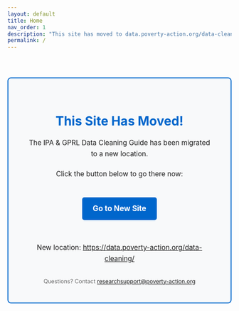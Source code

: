 ```yaml
---
layout: default
title: Home
nav_order: 1
description: "This site has moved to data.poverty-action.org/data-cleaning"
permalink: /
---
```


<style>
.redirect-notice {
  max-width: 800px;
  margin: 60px auto;
  padding: 40px;
  text-align: center;
  border: 2px solid #0066cc;
  border-radius: 8px;
  background-color: #f8f9fa;
}

.redirect-notice h1 {
  color: #0066cc;
  margin-bottom: 20px;
}

.redirect-notice p {
  font-size: 1.1em;
  line-height: 1.6;
  margin: 20px 0;
}

.redirect-notice .countdown {
  font-size: 2em;
  font-weight: bold;
  color: #0066cc;
  margin: 30px 0;
}

.redirect-notice .new-link {
  display: inline-block;
  padding: 12px 24px;
  margin: 20px 0;
  background-color: #0066cc;
  color: white;
  text-decoration: none;
  border-radius: 5px;
  font-weight: bold;
  font-size: 1.1em;
}

.redirect-notice .new-link:hover {
  background-color: #0052a3;
}

.redirect-notice .contact {
  margin-top: 30px;
  font-size: 0.9em;
  color: #666;
}
</style>

<div class="redirect-notice">
  <h1>This Site Has Moved!</h1>

  <p>The IPA & GPRL Data Cleaning Guide has been migrated to a new location.</p>

  <p>Click the button below to go there now:</p>

  <a href="https://data.poverty-action.org/data-cleaning/" class="new-link">Go to New Site</a>

  <p style="margin-top: 30px;">New location: <a href="https://data.poverty-action.org/data-cleaning/">https://data.poverty-action.org/data-cleaning/</a></p>

  <div class="contact">
    Questions? Contact <a href="mailto:researchsupport@poverty-action.org">researchsupport@poverty-action.org</a>
  </div>
</div>

<script>
// Homepage redirect countdown (only runs on homepage)
// The default.html layout handles redirects for all other pages
let seconds = 5;
const countdownElement = document.getElementById('countdown');
const newUrl = 'https://data.poverty-action.org/data-cleaning/';

const countdownTimer = setInterval(function() {
  seconds--;
  countdownElement.textContent = seconds;

  if (seconds <= 0) {
    clearInterval(countdownTimer);
    window.location.href = newUrl;
  }
}, 1000);
</script>
